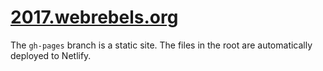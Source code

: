 # [2017.webrebels.org](https://2017.webrebels.org)

The `gh-pages` branch is a static site.
The files in the root are automatically deployed to Netlify.
